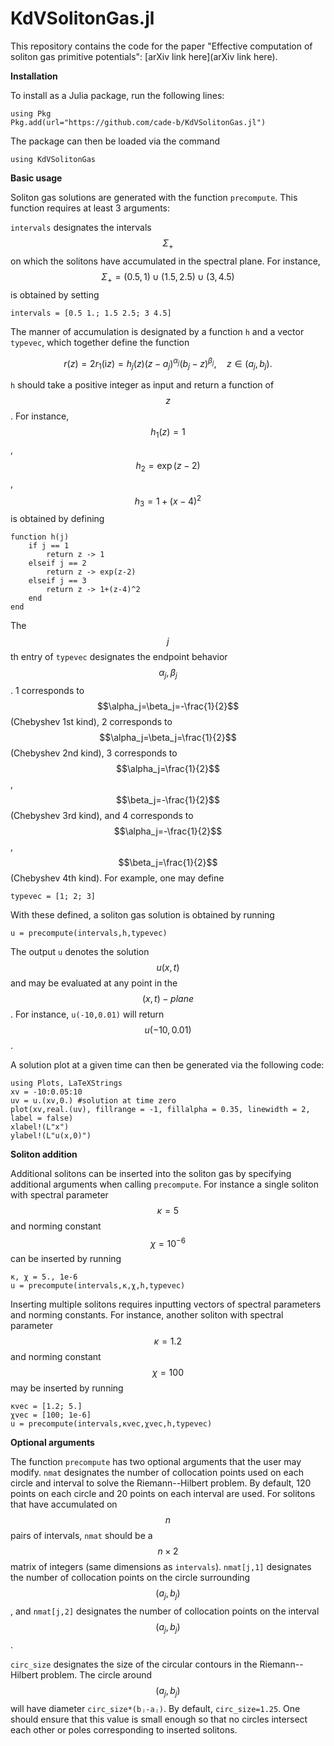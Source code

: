# KdVSolitonGas.jl

This repository contains the code for the paper "Effective computation of soliton gas primitive potentials": [arXiv link here](arXiv link here).

**Installation**

To install as a Julia package, run the following lines:
```
using Pkg
Pkg.add(url="https://github.com/cade-b/KdVSolitonGas.jl")
```
The package can then be loaded via the command
```
using KdVSolitonGas
```
**Basic usage**

Soliton gas solutions are generated with the function ```precompute```. This function requires at least 3 arguments:

```intervals``` designates the intervals $$\Sigma_+$$ on which the solitons have accumulated in the spectral plane. For instance, $$\Sigma_+=(0.5,1)\cup(1.5, 2.5)\cup(3,4.5)$$ is obtained by setting
```
intervals = [0.5 1.; 1.5 2.5; 3 4.5]
```
The manner of accumulation is designated by a function ```h``` and a vector ```typevec```, which together define the function 
```math
r(z)=2r_1(\mathrm{i} z) = h_j(z)(z-a_j)^{\alpha_j}(b_j-z)^{\beta_j},\quad z\in(a_j,b_j).
```
```h``` should take a positive integer as input and return a function of $$z$$. For instance, $$h_1(z)=1$$, $$h_2=\exp(z-2)$$, $$h_3=1+(x-4)^2$$ is obtained by defining
```
function h(j)
    if j == 1
        return z -> 1
    elseif j == 2
        return z -> exp(z-2)
    elseif j == 3
        return z -> 1+(z-4)^2
    end
end
```
The $$j$$ th entry of ```typevec``` designates the endpoint behavior $$\alpha_j,\beta_j$$. 1 corresponds to $$\alpha_j=\beta_j=-\frac{1}{2}$$ (Chebyshev 1st kind), 2 corresponds to $$\alpha_j=\beta_j=\frac{1}{2}$$ (Chebyshev 2nd kind), 3 corresponds to $$\alpha_j=\frac{1}{2}$$, $$\beta_j=-\frac{1}{2}$$ (Chebyshev 3rd kind), and 4 corresponds to $$\alpha_j=-\frac{1}{2}$$, $$\beta_j=\frac{1}{2}$$ (Chebyshev 4th kind). For example, one may define
```
typevec = [1; 2; 3]
```
With these defined, a soliton gas solution is obtained by running
```
u = precompute(intervals,h,typevec)
```
The output ```u``` denotes the solution $$u(x,t)$$ and may be evaluated at any point in the $$(x,t)-plane$$. For instance, ```u(-10,0.01)``` will return $$u(-10,0.01)$$. 

A solution plot at a given time can then be generated via the following code:
```
using Plots, LaTeXStrings
xv = -10:0.05:10
uv = u.(xv,0.) #solution at time zero
plot(xv,real.(uv), fillrange = -1, fillalpha = 0.35, linewidth = 2, label = false)
xlabel!(L"x")
ylabel!(L"u(x,0)")
```
**Soliton addition**

Additional solitons can be inserted into the soliton gas by specifying additional arguments when calling ```precompute```. For instance a single soliton with spectral parameter $$\kappa=5$$ and norming constant $$\chi=10^{-6}$$ can be inserted by running
```
κ, χ = 5., 1e-6
u = precompute(intervals,κ,χ,h,typevec)
```
Inserting multiple solitons requires inputting vectors of spectral parameters and norming constants. For instance, another soliton with spectral parameter $$\kappa=1.2$$ and norming constant $$\chi=100$$ may be inserted by running
```
κvec = [1.2; 5.]
χvec = [100; 1e-6]
u = precompute(intervals,κvec,χvec,h,typevec)
```
**Optional arguments**

The function ```precompute``` has two optional arguments that the user may modify. ```nmat``` designates the number of collocation points used on each circle and interval to solve the Riemann--Hilbert problem. By default, 120 points on each circle and 20 points on each interval are used. For solitons that have accumulated on $$n$$ pairs of intervals, ```nmat``` should be a $$n\times 2$$ matrix of integers (same dimensions as ```intervals```). ```nmat[j,1]``` designates the number of collocation points on the circle surrounding $$(a_j,b_j)$$, and ```nmat[j,2]``` designates the number of collocation points on the interval $$(a_j,b_j)$$.

```circ_size``` designates the size of the circular contours in the Riemann--Hilbert problem. The circle around $$(a_j,b_j)$$ will have diameter ```circ_size*(bⱼ-aⱼ)```. By default, ```circ_size=1.25```. One should ensure that this value is small enough so that no circles intersect each other or poles corresponding to inserted solitons.
